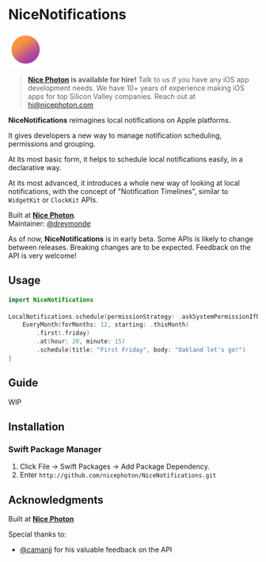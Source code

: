 # NiceNotifications

<img src="_Media/icon.png" width="70">

> **[Nice Photon](https://nicephoton.com) is available for hire!** Talk to us if you have any iOS app development needs. We have 10+ years of experience making iOS apps for top Silicon Valley companies. Reach out at [hi@nicephoton.com](mailto:hi@nicephoton.com)

**NiceNotifications** reimagines local notifications on Apple platforms.

It gives developers a new way to manage notification scheduling, permissions and grouping.

At its most basic form, it helps to schedule local notifications easily, in a declarative way.

At its most advanced, it introduces a whole new way of looking at local notifications, with the concept of "Notification Timelines", similar to `WidgetKit` or `ClockKit` APIs.

Built at **[Nice Photon](https://nicephoton.com)**.  
Maintainer: [@dreymonde](https://github.com/dreymonde)

As of now, **NiceNotifications** is in early beta. Some APIs is likely to change between releases. Breaking changes are to be expected. Feedback on the API is very welcome!

## Usage

```swift
import NiceNotifications

LocalNotifications.schedule(permissionStrategy: .askSystemPermissionIfNeeded) {
    EveryMonth(forMonths: 12, starting: .thisMonth)
        .first(.friday)
        .at(hour: 20, minute: 15)
        .schedule(title: "First Friday", body: "Oakland let's go!")
}
```

## Guide

WIP

## Installation

### Swift Package Manager
1. Click File &rarr; Swift Packages &rarr; Add Package Dependency.
2. Enter `http://github.com/nicephoton/NiceNotifications.git`

## Acknowledgments

Built at **[Nice Photon](https://nicephoton.com)**

Special thanks to:

 - [@camanjj](https://github.com/camanjj) for his valuable feedback on the API
